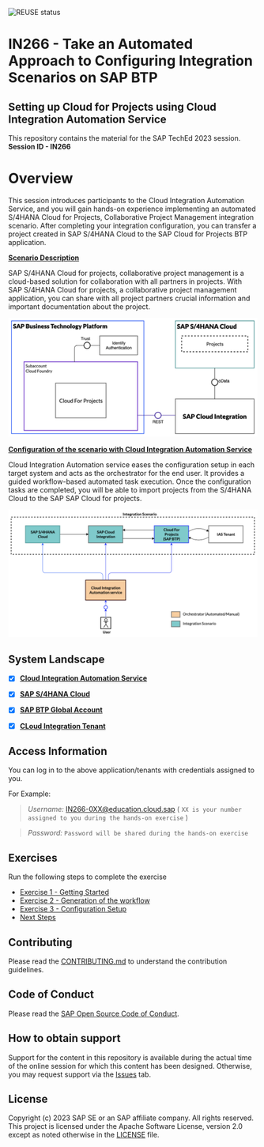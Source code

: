 ![REUSE status](https://api.reuse.software/info/github.com/SAP-samples/teched2023-IN266)

# IN266 - Take an Automated Approach to Configuring Integration Scenarios on SAP BTP

## Setting up Cloud for Projects using Cloud Integration Automation Service

This repository contains the material for the SAP TechEd 2023 session. 
__Session ID - IN266__

# Overview

This session introduces participants to the Cloud Integration Automation Service, and you will gain hands-on experience implementing an automated S/4HANA Cloud for Projects, Collaborative Project Management integration scenario. After completing your integration configuration, you can transfer a project created in SAP S/4HANA Cloud to the SAP Cloud for Projects BTP application. 

**<ins>Scenario Description</ins>**

SAP S/4HANA Cloud for projects, collaborative project management is a cloud-based solution for collaboration with all partners in projects. With SAP S/4HANA Cloud for projects, a collaborative project management application, you can share with all project partners crucial information and important documentation about the project.

![overview](/exercises/ex1/images/6jn.png)

**<ins>Configuration of the scenario with Cloud Integration Automation Service</ins>**

Cloud Integration Automation service eases the configuration setup in each target system and acts as the orchestrator for the end user. It provides a guided workflow-based automated task execution. Once the configuration tasks are completed, you will be able to import projects from the S/4HANA Cloud to the SAP SAP Cloud for projects.

![cias_overview](/exercises/ex1/images/6jnoverview_cias.png)

## System Landscape

- [x] [__Cloud Integration Automation Service__](https://cias-teched-b7x9jgv5.cias-preprod.cfapps.eu10.hana.ondemand.com)

- [x] [__SAP S/4HANA Cloud__](https://my407161.s4hana.cloud.sap/ui)

- [x] [__SAP BTP Global Account__](https://emea.cockpit.btp.cloud.sap/cockpit?idp=tdct3ched2.accounts.ondemand.com#/globalaccount/afd3e49e-9bd3-41b8-ba49-ea7679f9e677/subaccount/576991fa-34c8-48a9-a661-6c278d2ed1db/subaccountoverview%20)

- [x] [__CLoud Integration Tenant__](https://in266-gkd289xc.integrationsuite.cfapps.eu10-002.hana.ondemand.com/)

## Access Information

You can log in to the above application/tenants with credentials assigned to you. 

For Example:
> _Username:_ IN266-0XX@education.cloud.sap ( `XX is your number assigned to you during the hands-on exercise` )

> _Password:_ `Password will be shared during the hands-on exercise` 


## Exercises

Run the following steps to complete the exercise

- [Exercise 1 - Getting Started](exercises/ex0/README.md)
- [Exercise 2 - Generation of the workflow](exercises/ex2/README.md)
- [Exercise 3 - Configuration Setup](exercises/ex3/README.md)    
- [Next Steps](exercises/ex4/)

## Contributing
Please read the [CONTRIBUTING.md](./CONTRIBUTING.md) to understand the contribution guidelines.

## Code of Conduct
Please read the [SAP Open Source Code of Conduct](https://github.com/SAP-samples/.github/blob/main/CODE_OF_CONDUCT.md).

## How to obtain support

Support for the content in this repository is available during the actual time of the online session for which this content has been designed. Otherwise, you may request support via the [Issues](../../issues) tab.

## License
Copyright (c) 2023 SAP SE or an SAP affiliate company. All rights reserved. This project is licensed under the Apache Software License, version 2.0 except as noted otherwise in the [LICENSE](LICENSES/Apache-2.0.txt) file.
